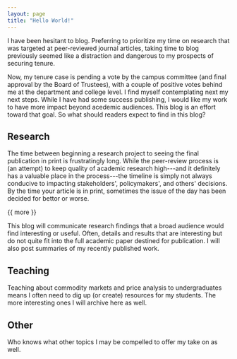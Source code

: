 ```yaml
---
layout: page
title: "Hello World!"
---
```


I have been hesitant to blog. Preferring to prioritize my time on research that was targeted at peer-reviewed journal articles, taking time to blog previously seemed like a distraction and dangerous to my prospects of securing tenure. 

Now, my tenure case is pending a vote by the campus committee (and final approval by the Board of Trustees), with a couple of positive votes behind me at the department and college level. I find myself contemplating next my next steps. While I have had some success publishing, I would like my work to have more impact beyond acedemic audiences. This blog is an effort toward that goal. So what should readers expect to find in this blog?

## Research

The time between beginning a research project to seeing the final publication in print is frustratingly long. While the peer-review process is (an attempt) to keep quality of academic research high---and it definitely has a valuable place in the process---the timeline is simply not always conducive to impacting stakeholders', policymakers', and others' decisions. By the time your article is in print, sometimes the issue of the day has been decided for bettor or worse. 

{{ more }}

This blog will communicate research findings that a broad audience would find interesting or useful. Often, details and results that are interesting but do not quite fit into the full academic paper destined for publication. I will also post summaries of my recently published work.

## Teaching

Teaching about commodity markets and price analysis to undergraduates means I often need to dig up (or create) resources for my students. The more interesting ones I will archive here as well.

## Other

Who knows what other topics I may be compelled to offer my take on as well. 



